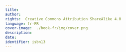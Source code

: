 ```yaml
---
title: 
author: 
rights:  Creative Commons Attribution ShareAlike 4.0
language: fr-FR
cover-image:  ./book-fr/img/cover.png
description: 
date:
identifier: isbn13
---
```

